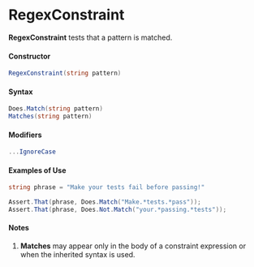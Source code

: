 # RegexConstraint


**RegexConstraint** tests that a pattern is matched.

#### Constructor

```csharp
RegexConstraint(string pattern)
```

#### Syntax

```csharp
Does.Match(string pattern)
Matches(string pattern)
```

#### Modifiers

```csharp
...IgnoreCase
```

#### Examples of Use

```csharp
string phrase = "Make your tests fail before passing!"

Assert.That(phrase, Does.Match("Make.*tests.*pass"));
Assert.That(phrase, Does.Not.Match("your.*passing.*tests"));
```

#### Notes
1. **Matches** may appear only in the body of a constraint 
   expression or when the inherited syntax is used.
